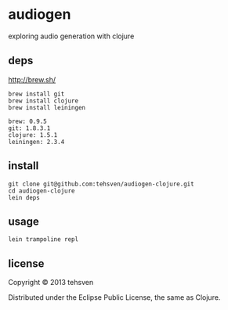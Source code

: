 # audiogen

exploring audio generation with clojure

## deps
http://brew.sh/

```
brew install git
brew install clojure
brew install leiningen
```
```
brew: 0.9.5
git: 1.8.3.1
clojure: 1.5.1
leiningen: 2.3.4
```

## install
```
git clone git@github.com:tehsven/audiogen-clojure.git
cd audiogen-clojure
lein deps
```

## usage
```
lein trampoline repl
```

## license

Copyright © 2013 tehsven

Distributed under the Eclipse Public License, the same as Clojure.
